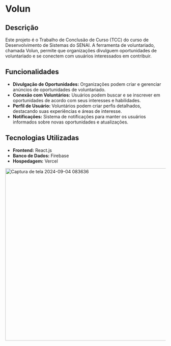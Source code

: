 # Volun

## Descrição
Este projeto é o Trabalho de Conclusão de Curso (TCC) do curso de Desenvolvimento de Sistemas do SENAI. A ferramenta de voluntariado, chamada Volun, permite que organizações divulguem oportunidades de voluntariado e se conectem com usuários interessados em contribuir.

## Funcionalidades
- **Divulgação de Oportunidades:** Organizações podem criar e gerenciar anúncios de oportunidades de voluntariado.
- **Conexão com Voluntários:** Usuários podem buscar e se inscrever em oportunidades de acordo com seus interesses e habilidades.
- **Perfil de Usuário:** Voluntários podem criar perfis detalhados, destacando suas experiências e áreas de interesse.
- **Notificações:** Sistema de notificações para manter os usuários informados sobre novas oportunidades e atualizações.

## Tecnologias Utilizadas
- **Frontend:** React.js
- **Banco de Dados:** Firebase
- **Hospedagem:** Vercel



<img width="543" border-radius="16" alt="Captura de tela 2024-09-04 083636" src="https://github.com/user-attachments/assets/60f3c1bb-0b29-4e7f-884e-d5249c41b224">
